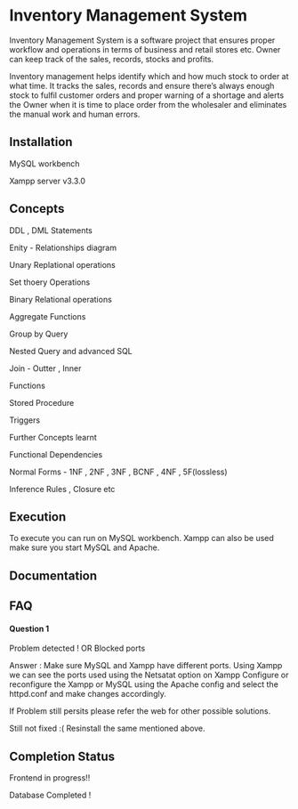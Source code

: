 
# Inventory Management System 

Inventory Management System is a software project that ensures proper workflow and operations in terms of business and retail stores etc.
Owner can keep track of the sales, records, stocks and profits.

Inventory management helps identify which and how much stock to order at what time. It tracks the sales, records and ensure there’s always enough stock to fulfil customer orders and proper warning of a shortage and alerts the Owner when it is time to place order from the wholesaler 
and eliminates the manual work and human errors.



## Installation

MySQL workbench 

Xampp server v3.3.0
    
## Concepts
DDL , DML Statements

Enity - Relationships diagram

Unary Replational operations

Set thoery Operations

Binary Relational operations

Aggregate Functions

Group by Query 

Nested Query and advanced SQL

Join - Outter , Inner 

Functions 

Stored Procedure 

Triggers

Further Concepts learnt

Functional Dependencies

Normal Forms - 1NF , 2NF , 3NF , BCNF , 4NF , 5F(lossless) 

Inference Rules , Closure etc



## Execution
To execute you can run on MySQL workbench.
Xampp can also be used make sure you start MySQL and Apache.



## Documentation 


## FAQ

#### Question 1
Problem detected !  OR Blocked ports 

Answer : Make sure MySQL and Xampp have different ports.
Using Xampp we can see the ports used using the Netsatat option on Xampp
Configure or reconfigure the Xampp or MySQL  using the Apache config and select the 
httpd.conf and make changes accordingly.

If Problem still persits please refer the web for other possible solutions.

Still not fixed :(  Resinstall the same mentioned above.



## Completion Status
Frontend in progress!!

Database Completed !
